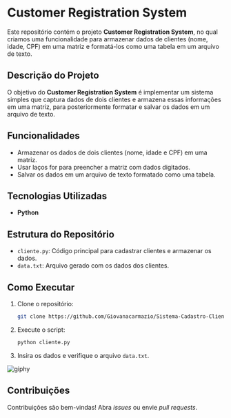 
# Customer Registration System

Este repositório contém o projeto **Customer Registration System**, no qual criamos uma funcionalidade para armazenar dados de clientes (nome, idade, CPF) em uma matriz e formatá-los como uma tabela em um arquivo de texto.

## Descrição do Projeto

O objetivo do **Customer Registration System** é implementar um sistema simples que captura dados de dois clientes e armazena essas informações em uma matriz, para posteriormente formatar e salvar os dados em um arquivo de texto.

## Funcionalidades

- Armazenar os dados de dois clientes (nome, idade e CPF) em uma matriz.
- Usar laços for para preencher a matriz com dados digitados.
- Salvar os dados em um arquivo de texto formatado como uma tabela.

## Tecnologias Utilizadas

- **Python**

## Estrutura do Repositório

- `cliente.py`: Código principal para cadastrar clientes e armazenar os dados.
- `data.txt`: Arquivo gerado com os dados dos clientes.

## Como Executar

1. Clone o repositório:
   ```bash
   git clone https://github.com/Giovanacarmazio/Sistema-Cadastro-Cliente.git
   ```

2. Execute o script:
   ```bash
   python cliente.py
   ```

3. Insira os dados e verifique o arquivo `data.txt`.

![giphy](https://github.com/Giovanacarmazio/Sistema-Cadastro-Cliente/blob/a486c968b5bc2972a5a09ba28146334461fbb154/desafio_5_2_enunciado.jpg)
## Contribuições

Contribuições são bem-vindas! Abra *issues* ou envie *pull requests*.
```





